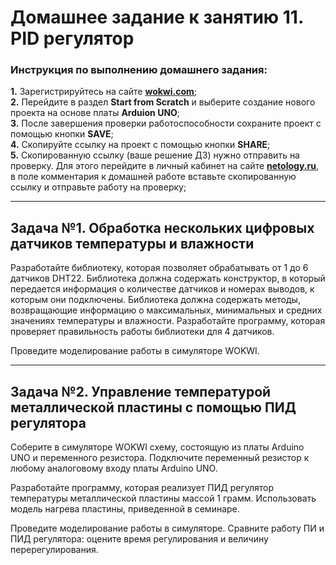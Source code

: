 # Домашнее задание к занятию 11. PID регулятор
### Инструкция по выполнению домашнего задания:
**1.** Зарегистрируйтесь на сайте **[wokwi.com](https://wokwi.com/)**;<br>
**2.** Перейдите в раздел **Start from Scratch** и выберите создание нового проекта на основе платы **Arduion UNO**;<br>
**3.** После завершения проверки работоспособности сохраните проект с помощью кнопки **SAVE**;<br>
**4.** Скопируйте ссылку на проект с помощью кнопки **SHARE**;<br>
**5.** Скопированную ссылку (ваше решение ДЗ) нужно отправить на проверку. Для этого перейдите в личный кабинет на сайте **[netology.ru](https://netology.ru/)**, в поле комментария к домашней работе вставьте скопированную ссылку и отправьте работу на проверку;

------------

## Задача №1. Обработка нескольких цифровых датчиков температуры и влажности
Разработайте библиотеку, которая позволяет обрабатывать от 1 до 6 датчиков DHT22. Библиотека должна содержать конструктор, в который передается информация о количестве датчиков и номерах выводов, к которым они подключены. Библиотека должна содержать методы, возвращающие информацию о максимальных, минимальных и средних значениях температуры и влажности.
Разработайте программу, которая проверяет правильность работы библиотеки для 4 датчиков.<br>

Проведите моделирование работы в симуляторе WOKWI.<br>

------------

## Задача №2. Управление температурой металлической пластины с помощью ПИД регулятора

Соберите в симуляторе WOKWI схему, состоящую из платы Arduino UNO и переменного резистора. Подключите переменный резистор к любому аналоговому входу платы Arduino UNO.<br>

Разработайте программу, которая реализует ПИД регулятор температуры металлической пластины массой 1 грамм. Использовать модель нагрева пластины, приведенной в семинаре. <br>

Проведите моделирование работы в симуляторе. Сравните работу ПИ и ПИД регулятора: оцените время регулирования и величину перерегулирования.<br>
